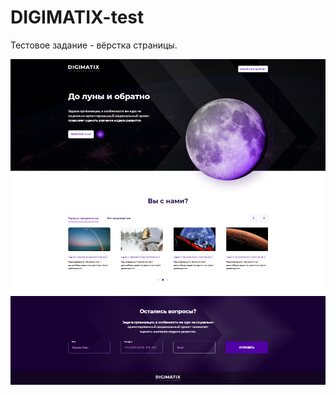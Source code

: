 # DIGIMATIX-test

Тестовое задание - вёрстка страницы.

<p align="center">
  <img src="https://github.com/AlexDyatlov/DIGIMATIX-test/raw/master/build/images/readme.png">
</p>